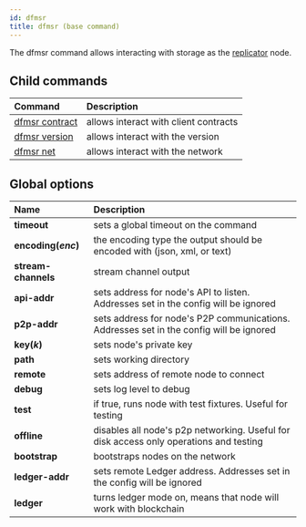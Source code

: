 ```yaml
---
id: dfmsr
title: dfmsr (base command)
---
```


The dfmsr command allows interacting with storage as the [replicator](../../roles/replicator.md) node.

## Child commands

| Command                       | Description                           |
| :---------------------------- | :------------------------------------ |
| [dfmsr contract](contract.md) | allows interact with client contracts |
| [dfmsr version](version.md)   | allows interact with the version      |
| [dfmsr net](net.md)           | allows interact with the network      |

## Global options

| Name                | Description                                                                             |
| :------------------ | :-------------------------------------------------------------------------------------- |
| **timeout**         | sets a global timeout on the command                                                    |
| **encoding(_enc_)** | the encoding type the output should be encoded with (json, xml, or text)                |
| **stream-channels** | stream channel output                                                                   |
| **api-addr**        | sets address for node's API to listen. Addresses set in the config will be ignored      |
| **p2p-addr**        | sets address for node's P2P communications. Addresses set in the config will be ignored |
| **key(_k_)**        | sets node's private key                                                                 |
| **path**            | sets working directory                                                                  |
| **remote**          | sets address of remote node to connect                                                  |
| **debug**           | sets log level to debug                                                                 |
| **test**            | if true, runs node with test fixtures. Useful for testing                               |
| **offline**         | disables all node's p2p networking. Useful for disk access only operations and testing  |
| **bootstrap**       | bootstraps nodes on the network                                                         |
| **ledger-addr**     | sets remote Ledger address. Addresses set in the config will be ignored                 |
| **ledger**          | turns ledger mode on, means that node will work with blockchain                         |

